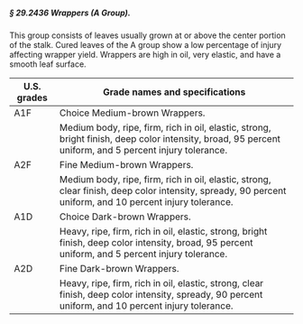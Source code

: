 ##### § 29.2436 Wrappers (A Group). #####

This group consists of leaves usually grown at or above the center portion of the stalk. Cured leaves of the A group show a low percentage of injury affecting wrapper yield. Wrappers are high in oil, very elastic, and have a smooth leaf surface.

|U.S. grades|                                                             Grade names and specifications                                                              |
|-----------|---------------------------------------------------------------------------------------------------------------------------------------------------------|
|    A1F    |                                                              Choice Medium-brown Wrappers.                                                              |
|           |  Medium body, ripe, firm, rich in oil, elastic, strong, bright finish, deep color intensity, broad, 95 percent uniform, and 5 percent injury tolerance. |
|    A2F    |                                                               Fine Medium-brown Wrappers.                                                               |
|           | Medium body, ripe, firm, rich in oil, elastic, strong, clear finish, deep color intensity, spready, 90 percent uniform, and 10 percent injury tolerance.|
|    A1D    |                                                               Choice Dark-brown Wrappers.                                                               |
|           |     Heavy, ripe, firm, rich in oil, elastic, strong, bright finish, deep color intensity, broad, 95 percent uniform, and 5 percent injury tolerance.    |
|    A2D    |                                                                Fine Dark-brown Wrappers.                                                                |
|           |    Heavy, ripe, firm, rich in oil, elastic, strong, clear finish, deep color intensity, spready, 90 percent uniform, and 10 percent injury tolerance.   |